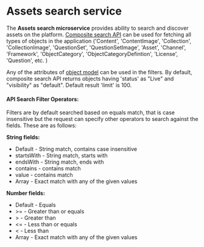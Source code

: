 # Assets search service

The **Assets search microservice** provides ability to search and discover assets on the platform. [Composite search API](https://documenter.getpostman.com/view/25463377/2s8ZDa3MP7) can be used for fetching all types of objects in the application ('Content', 'ContentImage', 'Collection', 'CollectionImage', 'QuestionSet', 'QuestionSetImage', 'Asset', 'Channel', 'Framework', 'ObjectCategory', 'ObjectCategoryDefintion', 'License', 'Question', etc. )

Any of the attributes of [object model](https://github.com/project-sunbird/knowledge-platform/tree/master/schemas) can be used in the filters. By default, composite search API returns objects having 'status' as "Live" and "visibility" as "default". Default result 'limit' is 100.

#### **API Search Filter Operators:**

Filters are by default searched based on equals match, that is case insensitive but the request can specify other operators to search against the fields. These are as follows:

**String fields:**

* Default - String match, contains case insensitive
* startsWith - String match, starts with
* endsWith - String match, ends with
* contains - contains match
* value - contains match
* Array - Exact match with any of the given values

**Number fields:**

* Default - Equals
* \>= - Greater than or equals
* \> - Greater than
* <= - Less than or equals
* < - Less than
* Array - Exact match with any of the given values

